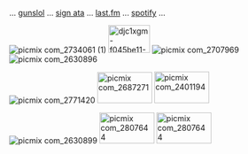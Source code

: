 
 ... [gunslol](http://guns.lol/boyrot) ... [sign ata](https://prophetoffalsehope.atabook.org/) ... [last.fm](https://www.last.fm/user/corpsehem) ... [spotify](https://open.spotify.com/user/31iydpcy5qoohkge2fdzy2oukuvy?si=f43be6e7120f49bc&nd=1&dlsi=f0a492e36d604d00) ... 

![picmix com_2734061 (1)](https://github.com/user-attachments/assets/c643ee4f-f728-4582-99a5-3e79fb956673) <img width="75" height="50" alt="djc1xgm-f045be11-71bf-48c8-a64e-8b18361dc62a" src="https://github.com/user-attachments/assets/5702a621-0f2b-4b2f-b1bc-610130e9d85b" /> ![picmix com_2707969](https://github.com/user-attachments/assets/e1a10150-d951-437c-a3fb-59c0a61f94af) ![picmix com_2630896](https://github.com/user-attachments/assets/7b6cc397-5b1e-4bde-8673-2d5000166dd5)

 ![picmix com_2771420](https://github.com/user-attachments/assets/43f76879-b219-4073-9a62-440d4092bb46) <img width="99" height="56" alt="picmix com_2687271" src="https://github.com/user-attachments/assets/105cf0e0-5b2c-4457-a382-81245df04c09" /> <img width="99" height="57" alt="picmix com_2401194" src="https://github.com/user-attachments/assets/8697e5f3-c40c-43bf-94e7-bce0ba073bf6" />

![picmix com_2630899](https://github.com/user-attachments/assets/267887d0-e7a2-4294-9b02-3f83a4b1cb09)  <img width="99" height="56" alt="picmix com_2807644" src="https://github.com/user-attachments/assets/4cd798c7-b8c1-4e84-bb86-549ea8e7bdfa" /> <img width="99" height="56" alt="picmix com_2807644" src="https://github.com/user-attachments/assets/17c091d7-137f-4ea3-949b-83e0787925aa" />
























